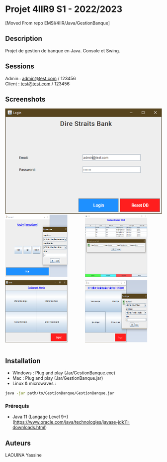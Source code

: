# Projet 4IIR9 S1 - 2022/2023

[Moved From repo EMSI/4IIR/Java/GestionBanque]

## Description

Projet de gestion de banque en Java. Console et Swing.

## Sessions

Admin : admin@test.com / 123456
<br>
Client : test@test.com / 123456

## Screenshots

<img src="https://github.com/CeIIardoor/GestionBanqueSwing/blob/master/Screenshots/LoginScreen.png" alt="Dire Straits Bank">
<br/>
<div style="display: grid; grid-template-columns: repeat(2, 1fr); grid-gap: 10px; grid-auto-rows: minmax(100px, auto);">
<img src="https://github.com/CeIIardoor/GestionBanqueSwing/blob/master/Screenshots/Admin%20Transactionnel.png" alt="Dire Straits Bank" width="200" height="200">
<img src="https://github.com/CeIIardoor/GestionBanqueSwing/blob/master/Screenshots/CRUD%20Admin.png" alt="Dire Straits Bank" width="200" height="200">
<img src="https://github.com/CeIIardoor/GestionBanqueSwing/blob/master/Screenshots/Dashboard%20Admin.png" alt="Dire Straits Bank" width="200" height="200">
<img src="https://github.com/CeIIardoor/GestionBanqueSwing/blob/master/Screenshots/Index%20Client.png" alt="Dire Straits Bank" width="200" height="200">
</div>
<br/>

## Installation

- Windows : Plug and play (Jar/GestionBanque.exe)
- Mac : Plug and play (Jar/GestionBanque.jar)
- Linux & microwaves :

```bash
java -jar path/to/GestionBanque/GestionBanque.jar
```

### Prérequis

- Java 11 (Langage Level 9+) (https://www.oracle.com/java/technologies/javase-jdk11-downloads.html)

## Auteurs

LAOUINA Yassine